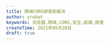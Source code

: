 ```yaml
---
title: 跨域CORS排查和解决
author: yrobot
keywords: 浏览器,跨域,CORS,安全,前端,排查
createTime: 2021年05月28日
draft: true
---
```

